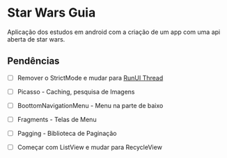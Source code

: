 # Star Wars Guia
Aplicação dos estudos em android com a criação de um app com uma api aberta de star wars.

## Pendências

- [ ] Remover o StrictMode e mudar para [RunUI Thread](https://www.google.com.br/search?q=run+ui+thread+android&oq=RunUI+Thread&aqs=chrome.1.69i57j0l5.9351j0j7&sourceid=chrome&ie=UTF-8)
- [ ] Picasso - Caching, pesquisa de Imagens
- [ ] BoottomNavigationMenu - Menu na parte de baixo
- [ ] Fragments - Telas de Menu
- [ ] Pagging - Biblioteca de Paginação
- [ ] Começar com ListView e mudar para RecycleView

